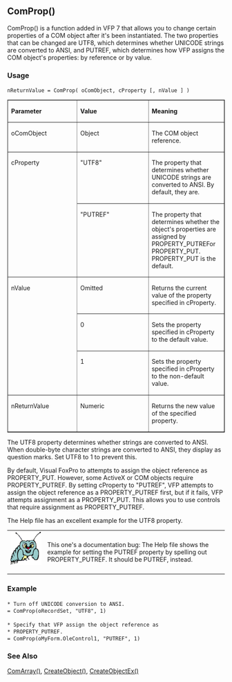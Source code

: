 ## ComProp()

ComProp() is a function added in VFP 7 that allows you to change certain properties of a COM object after it's been instantiated. The two properties that can be changed are UTF8, which determines whether UNICODE strings are converted to ANSI, and PUTREF, which determines how VFP assigns the COM object's properties: by reference or by value.

### Usage

```foxpro
nReturnValue = ComProp( oComObject, cProperty [, nValue ] )
```
<table border cellspacing=0 cellpadding=0 width=100%>
<tr>
  <td width=32% valign=top>
  <p><b>Parameter</b></p>
  </td>
  <td width=23% valign=top>
  <p><b>Value</b></p>
  </td>
  <td width=45% valign=top>
  <p><b>Meaning</b></p>
  </td>
 </tr>
<tr>
  <td width=32% valign=top>
  <p>oComObject</p>
  </td>
  <td width=23% valign=top>
  <p>Object</p>
  </td>
  <td width=45% valign=top>
  <p>The COM object reference.</p>
  </td>
 </tr>
<tr>
  <td width=32% rowspan=2 valign=top>
  <p>cProperty</p>
  </td>
  <td width=23% valign=top>
  <p>&quot;UTF8&quot;</p>
  </td>
  <td width=45% valign=top>
  <p>The property that determines whether UNICODE strings are converted to ANSI. By default, they are. </p>
  </td>
 </tr>
<tr>
  <td width=33% valign=top>
  <p>&quot;PUTREF&quot;</p>
  </td>
  <td width=67% valign=top>
  <p>The property that determines whether the object's properties are assigned by PROPERTY_PUTREFor PROPERTY_PUT. PROPERTY_PUT is the default.</p>
  </td>
 </tr>
<tr>
  <td width=32% rowspan=3 valign=top>
  <p>nValue</p>
  </td>
  <td width=23% valign=top>
  <p>Omitted</p>
  </td>
  <td width=45% valign=top>
  <p>Returns the current value of the property specified in cProperty.</p>
  </td>
 </tr>
<tr>
  <td width=33% valign=top>
  <p>0</p>
  </td>
  <td width=67% valign=top>
  <p>Sets the property specified in cProperty to the default value.</p>
  </td>
 </tr>
<tr>
  <td width=33% valign=top>
  <p>1</p>
  </td>
  <td width=67% valign=top>
  <p>Sets the property <a name="OLE_LINK1">specified </a>in cProperty to the non-default value.</p>
  </td>
 </tr>
<tr>
  <td width=32% valign=top>
  <p>nReturnValue</p>
  </td>
  <td width=23% valign=top>
  <p>Numeric</p>
  </td>
  <td width=45% valign=top>
  <p>Returns the new value of the specified property.</p>
  </td>
 </tr>
</table>

The UTF8 property determines whether strings are converted to ANSI. When double-byte character strings are converted to ANSI, they display as question marks. Set UTF8 to 1 to prevent this.

By default, Visual FoxPro to attempts to assign the object reference as PROPERTY_PUT. However, some ActiveX or COM objects require PROPERTY_PUTREF. By setting cProperty to "PUTREF", VFP attempts to assign the object reference as a PROPERTY_PUTREF first, but if it fails, VFP attempts assignment as a PROPERTY_PUT. This allows you to use controls that require assignment as PROPERTY_PUTREF.

The Help file has an excellent example for the UTF8 property.

<table border=0 cellspacing=0 cellpadding=0 width=100%>
<tr>
  <td width=17% valign=top>
<img width=95 height=78 src="bug.gif"></p>
  </td>
  <td width=83%>
  <p>This one's a documentation bug: The Help file shows the example for setting the PUTREF property by spelling out PROPERTY_PUTREF. It should be PUTREF, instead.</p>
  </td>
 </tr>
</table>

### Example

```foxpro
* Turn off UNICODE conversion to ANSI.
= ComProp(oRecordSet, "UTF8", 1)

* Specify that VFP assign the object reference as
* PROPERTY_PUTREF.
= ComProp(oMyForm.OleControl1, "PUTREF", 1)
```
### See Also

[ComArray()](s4g820.md), [CreateObject()](s4g347.md), [CreateObjectEx()](s4g807.md)